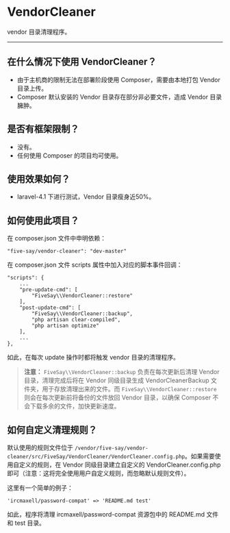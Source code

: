# VendorCleaner

vendor 目录清理程序。

---

## 在什么情况下使用 VendorCleaner？

- 由于主机商的限制无法在部署阶段使用 Composer，需要由本地打包 Vendor 目录上传。
- Composer 默认安装的 Vendor 目录存在部分非必要文件，造成 Vendor 目录臃肿。

## 是否有框架限制？

- 没有。
- 任何使用 Composer 的项目均可使用。

## 使用效果如何？

- laravel-4.1 下进行测试，Vendor 目录瘦身近50%。

## 如何使用此项目？

在 composer.json 文件中申明依赖：

    "five-say/vendor-cleaner": "dev-master"

在 composer.json 文件 scripts 属性中加入对应的脚本事件回调：

    "scripts": {
        ...
        "pre-update-cmd": [
            "FiveSay\\VendorCleaner::restore"
        ],
        "post-update-cmd": [
            "FiveSay\\VendorCleaner::backup",
            "php artisan clear-compiled",
            "php artisan optimize"
        ],
        ...
    },

如此，在每次 update 操作时都将触发 vendor 目录的清理程序。

> **注意：** `FiveSay\\VendorCleaner::backup` 负责在每次更新后清理 Vendor 目录，清理完成后将在 Vendor 同级目录生成 VendorCleanerBackup 文件夹，用于存放清理出来的文件。而 `FiveSay\\VendorCleaner::restore` 则会在每次更新前将备份的文件放回 Vendor 目录，以确保 Composer 不会下载多余的文件，加快更新速度。

## 如何自定义清理规则？

默认使用的规则文件位于 `/vendor/five-say/vendor-cleaner/src/FiveSay/VendorCleaner/VendorCleaner.config.php`。如果需要使用自定义的规则，在 Vendor 同级目录建立自定义的 VendorCleaner.config.php 即可（注意：这将完全使用用户自定义规则，而忽略默认规则文件）。

这里有一个简单的例子：

    'ircmaxell/password-compat' => 'README.md test'

如此，程序将清理 ircmaxell/password-compat 资源包中的 README.md 文件和 test 目录。



